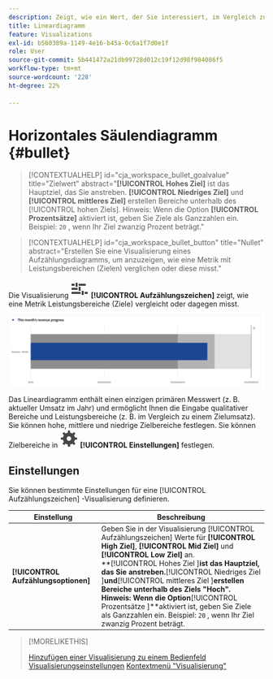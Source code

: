 ```yaml
---
description: Zeigt, wie ein Wert, der Sie interessiert, im Vergleich zu anderen Leistungsbereichen (Zielen) liegt oder ausfällt.
title: Lineardiagramm
feature: Visualizations
exl-id: b560389a-1149-4e16-b45a-0c6a1f7d0e1f
role: User
source-git-commit: 5b441472a21db99728d012c19f12d98f984086f5
workflow-type: tm+mt
source-wordcount: '228'
ht-degree: 22%

---
```


# Horizontales Säulendiagramm {#bullet}

<!-- markdownlint-disable MD034 -->

>[!CONTEXTUALHELP]
>id="cja_workspace_bullet_goalvalue"
>title="Zielwert"
>abstract="**[!UICONTROL Hohes Ziel]** ist das Hauptziel, das Sie anstreben. **[!UICONTROL Niedriges Ziel]** und **[!UICONTROL mittleres Ziel]** erstellen Bereiche unterhalb des [!UICONTROL hohen Ziels]. Hinweis: Wenn die Option **[!UICONTROL Prozentsätze]** aktiviert ist, geben Sie Ziele als Ganzzahlen ein. Beispiel: `20` , wenn Ihr Ziel zwanzig Prozent beträgt."

<!-- markdownlint-enable MD034 -->

<!-- markdownlint-disable MD034 -->

>[!CONTEXTUALHELP]
>id="cja_workspace_bullet_button"
>title="Nullet"
>abstract="Erstellen Sie eine Visualisierung eines Aufzählungsdiagramms, um anzuzeigen, wie eine Metrik mit Leistungsbereichen (Zielen) verglichen oder diese misst."

<!-- markdownlint-enable MD034 -->


Die Visualisierung ![GraphBullet](/help/assets/icons/GraphBullet.svg) **[!UICONTROL Aufzählungszeichen]** zeigt, wie eine Metrik Leistungsbereiche (Ziele) vergleicht oder dagegen misst.

![](assets/bullet.png)

Das Lineardiagramm enthält einen einzigen primären Messwert (z. B. aktueller Umsatz im Jahr) und ermöglicht Ihnen die Eingabe qualitativer Bereiche und Leistungsbereiche (z. B. im Vergleich zu einem Zielumsatz). Sie können hohe, mittlere und niedrige Zielbereiche festlegen. Sie können Zielbereiche in ![Einstellung](/help/assets/icons/Setting.svg) **[!UICONTROL Einstellungen]** festlegen.

## Einstellungen

Sie können bestimmte Einstellungen für eine [!UICONTROL Aufzählungszeichen] -Visualisierung definieren.

| Einstellung | Beschreibung |
|---|---|
| **[!UICONTROL Aufzählungsoptionen]** | Geben Sie in der Visualisierung [!UICONTROL Aufzählungszeichen] Werte für **[!UICONTROL High Ziel]**, **[!UICONTROL Mid Ziel]** und **[!UICONTROL Low Ziel]** an. <br/>**[!UICONTROL Hohes Ziel ]**ist das Hauptziel, das Sie anstreben.**[!UICONTROL  Niedriges Ziel ]**und**[!UICONTROL  mittleres Ziel ]**erstellen Bereiche unterhalb des Ziels &quot;Hoch&quot;. Hinweis: Wenn die Option**[!UICONTROL  Prozentsätze ]**aktiviert ist, geben Sie Ziele als Ganzzahlen ein. Beispiel: `20` , wenn Ihr Ziel zwanzig Prozent beträgt. |

>[!MORELIKETHIS]
>
>[Hinzufügen einer Visualisierung zu einem Bedienfeld](/help/analysis-workspace/visualizations/freeform-analysis-visualizations.md#add-visualizations-to-a-panel)
>[Visualisierungseinstellungen](/help/analysis-workspace/visualizations/freeform-analysis-visualizations.md#settings)
>[Kontextmenü &quot;Visualisierung&quot;](/help/analysis-workspace/visualizations/freeform-analysis-visualizations.md#context-menu)
>

